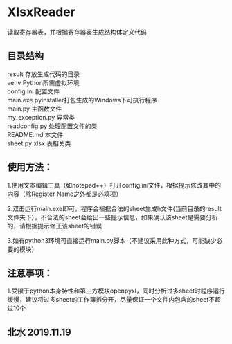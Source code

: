 # XlsxReader

读取寄存器表，并根据寄存器表生成结构体定义代码

## 目录结构

result           存放生成代码的目录  
venv             Python所需虚拟环境  
config.ini       配置文件  
main.exe         pyinstaller打包生成的Windows下可执行程序  
main.py          主函数文件  
my_exception.py  异常类  
readconfig.py    处理配置文件的类  
README.md        本文件  
sheet.py xlsx    表相关类


## 使用方法：
1.使用文本编辑工具（如notepad++）打开config.ini文件，根据提示修改其中的内容（除Register Name之外都是必填项）

2.双击运行main.exe即可，程序会根据合法的sheet生成h文件(当前目录的result文件夹下），不合法的sheet会给出一些提示信息，如果确认该sheet是需要分析的，请根据提示修正该sheet的错误

3.如有python3环境可直接运行main.py脚本（不建议采用此种方式，可能缺少必要的模块）


## 注意事项：
1.受限于python本身特性和第三方模块openpyxl，同时分析过多sheet时程序运行缓慢，建议将过多sheet的工作簿拆分开，尽量保证一个文件内包含的sheet不超过10个

## 北水 2019.11.19